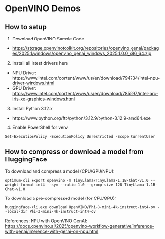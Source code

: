 # OpenVINO Demos

## How to setup

1. Download OpenVINO Sample Code
- https://storage.openvinotoolkit.org/repositories/openvino_genai/packages/2025.1/windows/openvino_genai_windows_2025.1.0.0_x86_64.zip

2. Install all latest drivers here
- NPU Driver: https://www.intel.com/content/www/us/en/download/794734/intel-npu-driver-windows.html
- GPU Driver: https://www.intel.com/content/www/us/en/download/785597/intel-arc-iris-xe-graphics-windows.html

3. Install Python 3.12.x
- https://www.python.org/ftp/python/3.12.9/python-3.12.9-amd64.exe

4. Enable PowerShell for venv
```
Set-ExecutionPolicy -ExecutionPolicy Unrestricted -Scope CurrentUser
```

## How to compress or download a model from HuggingFace

To download and compress a model (CPU/GPU/NPU):
```
optimum-cli export openvino -m TinyLlama/TinyLlama-1.1B-Chat-v1.0 --weight-format int4 --sym --ratio 1.0 --group-size 128 TinyLlama-1.1B-Chat-v1.0
```

To download a pre-compressed model (for CPU/GPU):
```
huggingface-cli.exe download OpenVINO/Phi-3-mini-4k-instruct-int4-ov --local-dir Phi-3-mini-4k-instruct-int4-ov
```

References:
NPU with OpenVINO GenAI: https://docs.openvino.ai/2025/openvino-workflow-generative/inference-with-genai/inference-with-genai-on-npu.html
